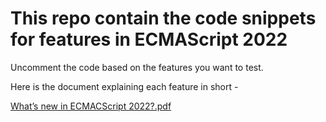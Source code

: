 # This repo contain the code snippets for features in ECMAScript 2022

Uncomment the code based on the features you want to test.

Here is the document explaining each feature in short -

[What’s new in ECMACScript 2022?.pdf](https://github.com/chetangawai/ecmascript_2022_snippets/files/8987180/What.s.new.in.ECMACScript.2022.pdf)
